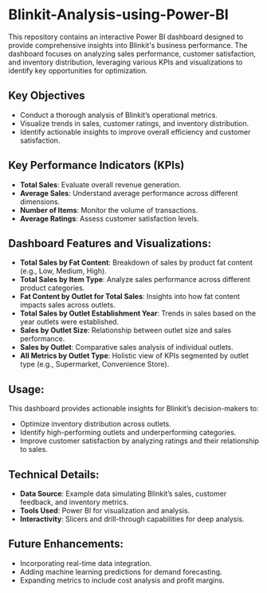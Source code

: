 # Blinkit-Analysis-using-Power-BI

This repository contains an interactive Power BI dashboard designed to provide comprehensive insights into Blinkit's business performance. The dashboard focuses on analyzing sales performance, customer satisfaction, and inventory distribution, leveraging various KPIs and visualizations to identify key opportunities for optimization.

## Key Objectives
- Conduct a thorough analysis of Blinkit’s operational metrics.
- Visualize trends in sales, customer ratings, and inventory distribution.
- Identify actionable insights to improve overall efficiency and customer satisfaction.

## Key Performance Indicators (KPIs)
- **Total Sales**: Evaluate overall revenue generation.
- **Average Sales**: Understand average performance across different dimensions.
- **Number of Items**: Monitor the volume of transactions.
- **Average Ratings**: Assess customer satisfaction levels.

## Dashboard Features and Visualizations:
- **Total Sales by Fat Content**: Breakdown of sales by product fat content (e.g., Low, Medium, High).
- **Total Sales by Item Type**: Analyze sales performance across different product categories.
- **Fat Content by Outlet for Total Sales**: Insights into how fat content impacts sales across outlets.
- **Total Sales by Outlet Establishment Year**: Trends in sales based on the year outlets were established.
- **Sales by Outlet Size**: Relationship between outlet size and sales performance.
- **Sales by Outlet**: Comparative sales analysis of individual outlets.
- **All Metrics by Outlet Type**: Holistic view of KPIs segmented by outlet type (e.g., Supermarket, Convenience Store).

## Usage:
This dashboard provides actionable insights for Blinkit’s decision-makers to:

- Optimize inventory distribution across outlets.
- Identify high-performing outlets and underperforming categories.
- Improve customer satisfaction by analyzing ratings and their relationship to sales.

## Technical Details:
- **Data Source**: Example data simulating Blinkit’s sales, customer feedback, and inventory metrics.
- **Tools Used**: Power BI for visualization and analysis.
- **Interactivity**: Slicers and drill-through capabilities for deep analysis.
## Future Enhancements:
- Incorporating real-time data integration.
- Adding machine learning predictions for demand forecasting.
- Expanding metrics to include cost analysis and profit margins.
  

